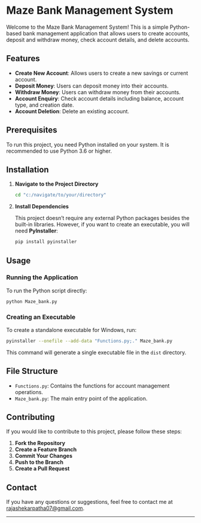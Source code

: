 # Maze Bank Management System

Welcome to the Maze Bank Management System! This is a simple Python-based bank management application that allows users to create accounts, deposit and withdraw money, check account details, and delete accounts.

## Features

- **Create New Account**: Allows users to create a new savings or current account.
- **Deposit Money**: Users can deposit money into their accounts.
- **Withdraw Money**: Users can withdraw money from their accounts.
- **Account Enquiry**: Check account details including balance, account type, and creation date.
- **Account Deletion**: Delete an existing account.

## Prerequisites

To run this project, you need Python installed on your system. It is recommended to use Python 3.6 or higher.

## Installation

1. **Navigate to the Project Directory**

   ```bash
   cd "c:/navigate/to/your/directory"
   ```

2. **Install Dependencies**

   This project doesn’t require any external Python packages besides the built-in libraries. However, if you want to create an executable, you will need **PyInstaller**:

   ```bash
   pip install pyinstaller
   ```

## Usage

### Running the Application

To run the Python script directly:

```bash
python Maze_bank.py
```

### Creating an Executable

To create a standalone executable for Windows, run:

```bash
pyinstaller --onefile --add-data "Functions.py;." Maze_bank.py
```

This command will generate a single executable file in the `dist` directory.

## File Structure

- `Functions.py`: Contains the functions for account management operations.
- `Maze_bank.py`: The main entry point of the application.

## Contributing

If you would like to contribute to this project, please follow these steps:

1. **Fork the Repository**
2. **Create a Feature Branch**
3. **Commit Your Changes**
4. **Push to the Branch**
5. **Create a Pull Request**


## Contact

If you have any questions or suggestions, feel free to contact me at rajashekarpatha07@gmail.com.

---
